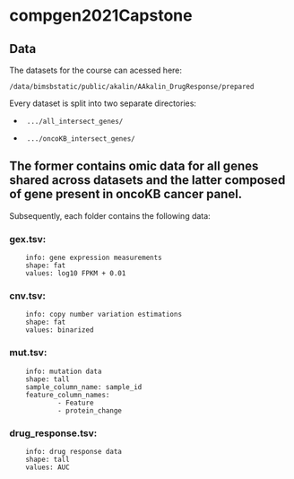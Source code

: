 # compgen2021Capstone



## Data
The datasets for the course can acessed here:
```
/data/bimsbstatic/public/akalin/AAkalin_DrugResponse/prepared
```

Every dataset is split into two separate directories:
-      .../all_intersect_genes/
-      .../oncoKB_intersect_genes/
The former contains omic data for all genes shared across datasets and the latter composed of gene present in oncoKB cancer panel.
-----
Subsequently, each folder contains the following data: 


### gex.tsv:
        info: gene expression measurements
        shape: fat
        values: log10 FPKM + 0.01

### cnv.tsv:
        info: copy number variation estimations
        shape: fat
        values: binarized

### mut.tsv:
        info: mutation data
        shape: tall
        sample_column_name: sample_id
        feature_column_names:
                - Feature
                - protein_change

### drug_response.tsv:
        info: drug response data
        shape: tall
        values: AUC
